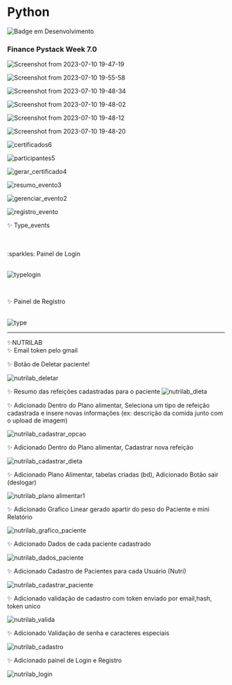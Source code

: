 # Python
![Badge em Desenvolvimento](http://img.shields.io/static/v1?label=STATUS&message=EM%20DESENVOLVIMENTO&color=GREEN&style=for-the-badge)

<h3> Finance Pystack Week 7.0</h3>


![Screenshot from 2023-07-10 19-47-19](https://github.com/Leiriads/Python/assets/89768557/30b22679-45c1-4ebc-a817-8b14b3691c92)


![Screenshot from 2023-07-10 19-55-58](https://github.com/Leiriads/Python/assets/89768557/e61d6da0-c552-45fe-8ade-e5e0e31e4edc)


![Screenshot from 2023-07-10 19-48-34](https://github.com/Leiriads/Python/assets/89768557/ce871361-a939-4eb3-8e0c-e81961e64ab0)


![Screenshot from 2023-07-10 19-48-02](https://github.com/Leiriads/Python/assets/89768557/58d80698-46c7-40b4-afea-8903928c696f)


![Screenshot from 2023-07-10 19-48-12](https://github.com/Leiriads/Python/assets/89768557/fb97f965-2c55-457e-8dc5-9d935ec7c51b)


![Screenshot from 2023-07-10 19-48-20](https://github.com/Leiriads/Python/assets/89768557/708f1785-bdfc-42a6-8c00-19e65185c691)












![certificados6](https://user-images.githubusercontent.com/89768557/232335018-63ca84a4-b68d-455b-a2ad-5e4cbb08ed62.png)



![participantes5](https://user-images.githubusercontent.com/89768557/232335011-0925e5c3-9b09-437c-9020-c71931876a22.png)


![gerar_certificado4](https://user-images.githubusercontent.com/89768557/232335005-94f3b61f-2989-4ca6-9815-b96c67351733.png)




![resumo_evento3](https://user-images.githubusercontent.com/89768557/232335002-53151df8-99f2-4a22-ae6c-41bdf870258c.png)



![gerenciar_evento2](https://user-images.githubusercontent.com/89768557/232334993-9f3040c5-7400-47c8-9b54-72e630877cfd.png)





![registro_evento](https://user-images.githubusercontent.com/89768557/232334981-06a2f74a-e803-4833-9219-18ed33fcce71.png)






:sparkles: Type_events <br>
<br>

<br>
:sparkles: Painel de Login <br>
<br>

![typelogin](https://user-images.githubusercontent.com/89768557/232322161-e396e7eb-9b54-4f87-9a01-74214510df55.png)

<br>


:sparkles: Painel de Registro <br>
<br>

![type](https://user-images.githubusercontent.com/89768557/232321790-14ff40ad-3f66-4c8c-800c-cace9e463509.png)


------------------------------------------------------------------------------
:sparkles:NUTRILAB <BR>
:sparkles: Email token pelo gmail

:sparkles: Botão de Deletar paciente!

![nutrilab_deletar](https://user-images.githubusercontent.com/89768557/216883858-34d43a32-96bb-45b4-8aff-ebce5c8f6bd6.png)



:sparkles: Resumo das refeições cadastradas para o paciente
![nutrilab_dieta](https://user-images.githubusercontent.com/89768557/215983413-3ae6b742-5878-4bd0-9dc3-ca40ae034624.png)

  :sparkles: Adicionado Dentro do Plano alimentar, Seleciona um tipo de refeição cadastrada e insere novas informações (ex: descrição da comida junto com o upload de imagem) <br>

![nutrilab_cadastrar_opcao](https://user-images.githubusercontent.com/89768557/215983281-6fdc197f-af26-4263-91f3-453078aa9506.png)

  :sparkles: Adicionado Dentro do Plano alimentar, Cadastrar nova refeição <br>

![nutrilab_cadastrar_dieta](https://user-images.githubusercontent.com/89768557/215983251-5bd966c6-9313-451a-a29f-98e29163beff.png)

  :sparkles: Adicionado Plano Alimentar, tabelas criadas (bd), Adicionado Botão sair (deslogar) <br>

![nutrilab_plano alimentar1](https://user-images.githubusercontent.com/89768557/215981986-a28bb004-e706-4818-9552-aecb40ace0e9.png)

:sparkles: Adicionado Grafico Linear gerado apartir do peso do Paciente e mini Relatório <br>

![nutrilab_grafico_paciente](https://user-images.githubusercontent.com/89768557/215381140-2a7b420d-27cc-4396-be72-2120553ff590.png)

:sparkles: Adicionado Dados de cada paciente cadastrado <br>

![nutrilab_dados_paciente](https://user-images.githubusercontent.com/89768557/215381320-920882b8-da1b-4dd7-bdd7-536a67ecb1bc.png)

:sparkles: Adicionado Cadastro de Pacientes para cada Usuário (Nutri) <br>

![nutrilab_cadastrar_paciente](https://user-images.githubusercontent.com/89768557/215381114-7b7c0aa4-c231-4b3b-b137-03d5a197d93d.png)

:sparkles: Adicionado validação de cadastro com token enviado por email,hash, token unico <br>

![nutrilab_valida](https://user-images.githubusercontent.com/89768557/215026543-4b7a3afc-4ee3-4aab-844a-ee0bf3274807.png)

:sparkles: Adicionado Validação de senha e caracteres especiais

![nutrilab_cadastro](https://user-images.githubusercontent.com/89768557/214492045-181def93-e531-41d4-8c47-6b5d82b8bd49.png)

:sparkles: Adicionado painel de Login e Registro<br>

![nutrilab_login](https://user-images.githubusercontent.com/89768557/214492048-817d075a-4ca4-42b9-b852-889c3ba18f40.png)
